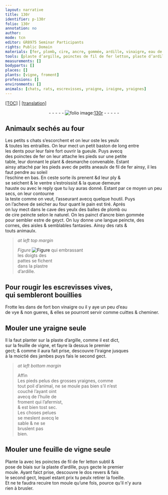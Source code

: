 ```yaml
---
layout: narrative
title: 130r
identifier: p-130r
folio: 130r
annotation: no
author:
mode: tcn
editor: GR8975 Seminar Participants
rights: Public Domain
materials: [fer, plomb, cire, ancre, gommée, ardille, vinaigre, eau de vye, argille, huile de froment, fil de fer letton]
tools: [plaste d’argille, poinctes de fil de fer letton, plaste d’ardille, moule]
measurements: []
bodyparts: []
places: []
plants: [vigne, froment]
professions: []
environments: []
animals: [chats, rats, escrevisses, yraigne, iraigne, yraignes]
---
```


<p><a href="{{ site.baseurl }}/normalized/">[TOC]</a> | <a href="{{ site.baseurl }}/texts/p-130r_tl/" target="_blank">[translation]</a></p><div class="folio" align="center">- - - - - <a href="http://gallica.bnf.fr/ark:/12148/btv1b10500001g/f265.item.r=" target="_blank"><img src="https://cu-mkp.github.io/2017-workshop-edition/assets/photo-icon.png" alt="folio image: " style="display:inline-block; margin-bottom:-3px;"/>130r</a> - - - - - </div>  
  

## Animaulx sechés au four

 
Les petits <span class="del">s</span> <span class="al">chats</span> s’escorchent et on leur oste les yeulx<br/> & toutes les entrailles. On leur mect un petit baston de long entre<br/> les dents pour leur faire fort ouvrir la gueule. Puys avecq<br/> des poinctes de <span class="m">fer</span> on leur attache les pieds sur une petite<br/> table, leur donnant le plant & desmarche convenable. Estant<br/> ainsy attaché par les pieds <span class="add">avec de petits aneaulx de fil de <span class="m">fer</span> ainsy</span>, il les faut pendre au soleil<br/> l’eschine en bas. En ceste sorte ils prenent <span class="del">&d</span> leur ply &<br/> se seichent & le ventre s’estroissist & la queue demeure<br/> hauste <span class="add">ou avec le reply que tu luy auras donné</span>. Estant par ce moyen un peu secs, on leur contourne<br/> la teste co<span class="exp">mm</span>e on veut, l’asseura<span class="exp">n</span>t avecq quelque houtil. Puys<br/> on l’acheve de seicher au four quant le pain est tiré. Aprés<br/> on luy mect dans le cave des yeulx des balles de <span class="m">plomb</span> ou<br/> de <span class="m">cire</span> peincte selon le naturel. On les painct d’<span class="m">ancre</span> bien <span class="m">gommée</span><br/> pour sembler estre de geyct. On luy donne une langue peincte, des<br/> cornes, des aisles & semblables fantasies. Ainsy des <span class="al">rats</span> &<br/> touts animaulx.
 
> *at left top margin*
> 
> 
>   
> *Figure*
> <a href="https://drive.google.com/open?id=0B9-oNrvWdlO5cHVsNnNVQ1l5RnM" target="_blank"><img src="https://cu-mkp.github.io/GR8975-edition/assets/photo-icon.png" alt="Figure" style="display:inline-block; margin-bottom:-3px;"/></a>
 qui embrassant<br/> les doigts des<br/> pattes se fichent<br/> dans la plastre<br/> d’<span class="m">ardille</span>.
 
 
  

## Pour rougir les <span class="al">escrevisses</span> vives,<br/> qui sembleront bouillies

 
Frotte les dans de fort bon <span class="m">vinaigre</span> ou il y aye un peu d’<span class="m">eau<br/> de vye</span> & non gueres, & elles se pourront servir co<span class="exp">mm</span>e cuittes & cheminer.

 
  

## Mouler une <span class="al">yraigne</span> seule

 
Il la faut planter sur la <span class="tl">plaste d’<span class="m">argille</span></span>, co<span class="exp">mm</span>e il est dict,<br/> sur la feuille de <span class="pa">vigne</span>, et fayre là dessus le premier<br/> gect; & comme il aura fait prise, descouvre l’<span class="al">iraigne</span> jusques<br/> à la moictié des jambes puys fais le second gect.
 
> *at left bottom margin*
> 
> 
>   <span class="del">Affin</span><br/> Les pieds pelus des grosses <span class="al">yraignes</span>, co<span class="exp">mm</span>e<br/> tout poil d’animal, ne se moule pas bien s’il n’est<br/> couché l’ayant oint<br/> avecq de l’<span class="m">huile de<br/> <span class="pa">froment</span></span> qui l’afermist,<br/> & est bien tost sec.<br/> Les choses pelues<br/> se meslent avecq le<br/> sable & ne se<br/> bruslent pas<br/> bien.
 
 
  

## Mouler une feuille de <span class="pa">vigne</span> seule

 
Plante la avec les <span class="tl">poinctes de <span class="m">fil de <span class="del">fer</span> letton</span></span> subtil &<br/> pose de biais sur la <span class="tl">plaste d’<span class="m">ardille</span></span>, puys gecte le premier<br/> moule. Ayant faict prise, descouvre le <span class="del">dos</span> revers & fais<br/> le second gect, lequel estant prix tu peulx retirer la foeille.<br/> Et ne te faudra recuire ton <span class="tl">moule</span> qu’une fois, pource qu’il n’y aura<br/> rien à brusler.

